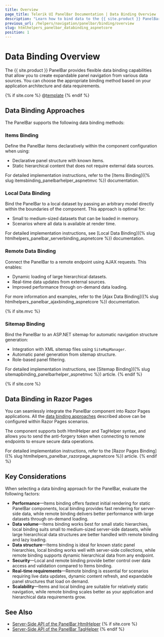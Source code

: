 ```yaml
---
title: Overview
page_title: Telerik UI PanelBar Documentation | Data Binding Overview  
description: "Learn how to bind data to the {{ site.product }} PanelBar using various data binding approaches."
previous_url: /helpers/navigation/panelbar/binding/overview
slug: htmlhelpers_panelbar_databinding_aspnetcore
position: 1
---
```


# Data Binding Overview

The {{ site.product }} PanelBar provides flexible data binding capabilities that allow you to create expandable panel navigation from various data sources. You can choose the appropriate binding method based on your application architecture and data requirements.

{% if site.core %}
@[template](/_contentTemplates/core/json-serialization-note.md#json-serialization-note)
{% endif %}

## Data Binding Approaches

The PanelBar supports the following data binding methods:

### Items Binding

Define the PanelBar items declaratively within the component configuration when using:
- Declarative panel structure with known items.
- Static hierarchical content that does not require external data sources.

For detailed implementation instructions, refer to the [Items Binding]({% slug itemsbinding_panelbarhelper_aspnetmvc %}) documentation.

### Local Data Binding

Bind the PanelBar to a local dataset by passing an arbitrary model directly within the boundaries of the component. This approach is optimal for:
- Small to medium-sized datasets that can be loaded in memory.
- Scenarios where all data is available at render time.

For detailed implementation instructions, see [Local Data Binding]({% slug htmlhelpers_panelbar_serverbinding_aspnetcore %}) documentation.

### Remote Data Binding

Connect the PanelBar to a remote endpoint using AJAX requests. This enables:
- Dynamic loading of large hierarchical datasets.
- Real-time data updates from external sources.
- Improved performance through on-demand data loading.

For more information and examples, refer to the [Ajax Data Binding]({% slug htmlhelpers_panelbar_ajaxbinding_aspnetcore %}) documentation.

{% if site.mvc %}
### Sitemap Binding

Bind the PanelBar to an ASP.NET sitemap for automatic navigation structure generation:
- Integration with XML sitemap files using `SiteMapManager`.
- Automatic panel generation from sitemap structure.
- Role-based panel filtering.

For detailed implementation instructions, see [Sitemap Binding]({% slug sitemapbinding_panelbarhelper_aspnetmvc %}) article.
{% endif %}

{% if site.core %}
## Data Binding in Razor Pages

You can seamlessly integrate the PanelBar component into Razor Pages applications. All the [data binding approaches](#data-binding-approaches) described above can be configured within Razor Pages scenarios.

The component supports both HtmlHelper and TagHelper syntax, and allows you to send the anti-forgery token when connecting to remote endpoints to ensure secure data operations.

For detailed implementation instructions, refer to the [Razor Pages Binding]({% slug htmlhelpers_panelbar_razorpage_aspnetcore %}) article.
{% endif %}

## Key Considerations

When selecting a data binding approach for the PanelBar, evaluate the following factors:

* **Performance**&mdash;Items binding offers fastest initial rendering for static PanelBar components, local binding provides fast rendering for server-side data, while remote binding delivers better performance with large datasets through on-demand loading.
* **Data volume**&mdash;Items binding works best for small static hierarchies, local binding suits small to medium-sized server-side datasets, while large hierarchical data structures are better handled with remote binding and lazy loading.
* **Data structure**&mdash;Items binding is ideal for known static panel hierarchies, local binding works well with server-side collections, while remote binding supports dynamic hierarchical data from any endpoint.
* **Security**&mdash;Local and remote binding provide better control over data access and validation compared to Items binding.
* **Real-time requirements**&mdash;Remote binding is essential for scenarios requiring live data updates, dynamic content refresh, and expandable panel structures that load on demand.
* **Scalability**&mdash;Items and local binding are suitable for relatively static navigation, while remote binding scales better as your application and hierarchical data requirements grow.

## See Also

* [Server-Side API of the PanelBar HtmlHelper](/api/panelbar)
{% if site.core %}
* [Server-Side API of the PanelBar TagHelper](/api/taghelpers/panelbar)
{% endif %}
